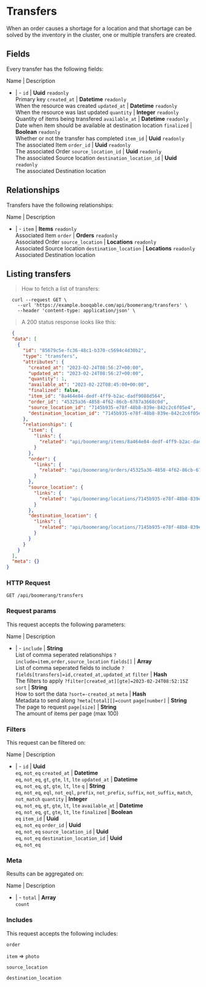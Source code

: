 # Transfers

When an order causes a shortage for a location and that shortage can be solved by the inventory in the cluster, one or multiple transfers are created.

## Fields
Every transfer has the following fields:

Name | Description
- | -
`id` | **Uuid** `readonly`<br>Primary key
`created_at` | **Datetime** `readonly`<br>When the resource was created
`updated_at` | **Datetime** `readonly`<br>When the resource was last updated
`quantity` | **Integer** `readonly`<br>Quantity of items being transfered
`available_at` | **Datetime** `readonly`<br>Date when item should be available at destination location
`finalized` | **Boolean** `readonly`<br>Whether or not the transfer has completed
`item_id` | **Uuid** `readonly`<br>The associated Item
`order_id` | **Uuid** `readonly`<br>The associated Order
`source_location_id` | **Uuid** `readonly`<br>The associated Source location
`destination_location_id` | **Uuid** `readonly`<br>The associated Destination location


## Relationships
Transfers have the following relationships:

Name | Description
- | -
`item` | **Items** `readonly`<br>Associated Item
`order` | **Orders** `readonly`<br>Associated Order
`source_location` | **Locations** `readonly`<br>Associated Source location
`destination_location` | **Locations** `readonly`<br>Associated Destination location


## Listing transfers



> How to fetch a list of transfers:

```shell
  curl --request GET \
    --url 'https://example.booqable.com/api/boomerang/transfers' \
    --header 'content-type: application/json' \
```

> A 200 status response looks like this:

```json
  {
  "data": [
    {
      "id": "85679c5e-fc36-48c1-b370-c5694c4d30b2",
      "type": "transfers",
      "attributes": {
        "created_at": "2023-02-24T08:56:27+00:00",
        "updated_at": "2023-02-24T08:56:27+00:00",
        "quantity": 1,
        "available_at": "2023-02-22T08:45:00+00:00",
        "finalized": false,
        "item_id": "8a464e84-dedf-4ff9-b2ac-dadf9088d564",
        "order_id": "45325a36-4858-4f62-86cb-6787a3668c0d",
        "source_location_id": "7145b935-e78f-48b8-839e-842c2c6f05e4",
        "destination_location_id": "7145b935-e78f-48b8-839e-842c2c6f05e4"
      },
      "relationships": {
        "item": {
          "links": {
            "related": "api/boomerang/items/8a464e84-dedf-4ff9-b2ac-dadf9088d564"
          }
        },
        "order": {
          "links": {
            "related": "api/boomerang/orders/45325a36-4858-4f62-86cb-6787a3668c0d"
          }
        },
        "source_location": {
          "links": {
            "related": "api/boomerang/locations/7145b935-e78f-48b8-839e-842c2c6f05e4"
          }
        },
        "destination_location": {
          "links": {
            "related": "api/boomerang/locations/7145b935-e78f-48b8-839e-842c2c6f05e4"
          }
        }
      }
    }
  ],
  "meta": {}
}
```

### HTTP Request

`GET /api/boomerang/transfers`

### Request params

This request accepts the following parameters:

Name | Description
- | -
`include` | **String** <br>List of comma seperated relationships `?include=item,order,source_location`
`fields[]` | **Array** <br>List of comma seperated fields to include `?fields[transfers]=id,created_at,updated_at`
`filter` | **Hash** <br>The filters to apply `?filter[created_at][gte]=2023-02-24T08:52:15Z`
`sort` | **String** <br>How to sort the data `?sort=-created_at`
`meta` | **Hash** <br>Metadata to send along `?meta[total][]=count`
`page[number]` | **String** <br>The page to request
`page[size]` | **String** <br>The amount of items per page (max 100)


### Filters

This request can be filtered on:

Name | Description
- | -
`id` | **Uuid** <br>`eq`, `not_eq`
`created_at` | **Datetime** <br>`eq`, `not_eq`, `gt`, `gte`, `lt`, `lte`
`updated_at` | **Datetime** <br>`eq`, `not_eq`, `gt`, `gte`, `lt`, `lte`
`q` | **String** <br>`eq`, `not_eq`, `eql`, `not_eql`, `prefix`, `not_prefix`, `suffix`, `not_suffix`, `match`, `not_match`
`quantity` | **Integer** <br>`eq`, `not_eq`, `gt`, `gte`, `lt`, `lte`
`available_at` | **Datetime** <br>`eq`, `not_eq`, `gt`, `gte`, `lt`, `lte`
`finalized` | **Boolean** <br>`eq`
`item_id` | **Uuid** <br>`eq`, `not_eq`
`order_id` | **Uuid** <br>`eq`, `not_eq`
`source_location_id` | **Uuid** <br>`eq`, `not_eq`
`destination_location_id` | **Uuid** <br>`eq`, `not_eq`


### Meta

Results can be aggregated on:

Name | Description
- | -
`total` | **Array** <br>`count`


### Includes

This request accepts the following includes:

`order`


`item` => 
`photo`




`source_location`


`destination_location`





